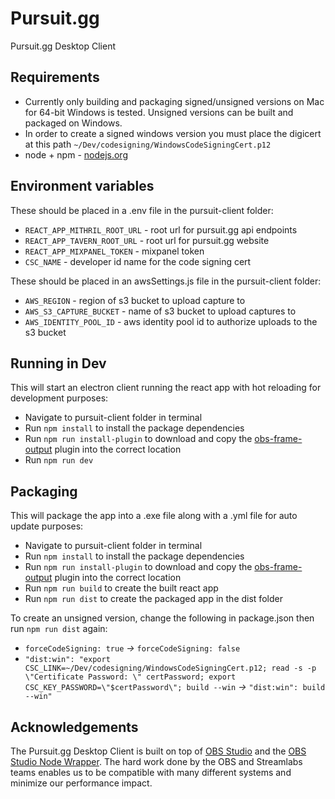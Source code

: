 # Pursuit.gg

Pursuit.gg Desktop Client

## Requirements
  - Currently only building and packaging signed/unsigned versions on Mac for 64-bit Windows is tested. Unsigned versions can be built and packaged on Windows.
  - In order to create a signed windows version you must place the digicert at this path ```~/Dev/codesigning/WindowsCodeSigningCert.p12```
  - node + npm - [nodejs.org](https://nodejs.org)

## Environment variables
These should be placed in a .env file in the pursuit-client folder:

  - ```REACT_APP_MITHRIL_ROOT_URL``` - root url for pursuit.gg api endpoints
  - ```REACT_APP_TAVERN_ROOT_URL``` - root url for pursuit.gg website
  - ```REACT_APP_MIXPANEL_TOKEN``` - mixpanel token
  - ```CSC_NAME``` - developer id name for the code signing cert

These should be placed in an awsSettings.js file in the pursuit-client folder:

  - ```AWS_REGION``` - region of s3 bucket to upload capture to
  - ```AWS_S3_CAPTURE_BUCKET``` - name of s3 bucket to upload captures to
  - ```AWS_IDENTITY_POOL_ID``` - aws identity pool id to authorize uploads to the s3 bucket

## Running in Dev
This will start an electron client running the react app with hot reloading for development purposes:

  - Navigate to pursuit-client folder in terminal
  - Run ```npm install``` to install the package dependencies
  - Run ```npm run install-plugin``` to download and copy the [obs-frame-output](https://github.com/pursuit-gg/obs-frame-output) plugin into the correct location
  - Run ```npm run dev```

## Packaging
This will package the app into a .exe file along with a .yml file for auto update purposes:

  - Navigate to pursuit-client folder in terminal
  - Run ```npm install``` to install the package dependencies
  - Run ```npm run install-plugin``` to download and copy the [obs-frame-output](https://github.com/pursuit-gg/obs-frame-output) plugin into the correct location
  - Run ```npm run build``` to create the built react app
  - Run ```npm run dist``` to create the packaged app in the dist folder

To create an unsigned version, change the following in package.json then run ```npm run dist``` again:

  - ```forceCodeSigning: true``` *->* ```forceCodeSigning: false```
  - ```"dist:win": "export CSC_LINK=~/Dev/codesigning/WindowsCodeSigningCert.p12; read -s -p \"Certificate Password: \" certPassword; export CSC_KEY_PASSWORD=\"$certPassword\"; build --win``` *->* ```"dist:win": build --win"```

## Acknowledgements
The Pursuit.gg Desktop Client is built on top of [OBS Studio](https://github.com/jp9000/obs-studio) and the [OBS Studio Node Wrapper](https://github.com/stream-labs/obs-studio-node). The hard work done by the OBS and Streamlabs teams enables us to be compatible with many different systems and minimize our performance impact.
